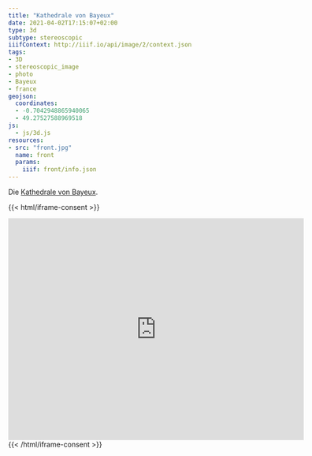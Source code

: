 ```yaml
---
title: "Kathedrale von Bayeux"
date: 2021-04-02T17:15:07+02:00
type: 3d
subtype: stereoscopic
iiifContext: http://iiif.io/api/image/2/context.json
tags:
- 3D
- stereoscopic_image
- photo
- Bayeux
- france
geojson:
  coordinates:
  - -0.7042948865940065
  - 49.27527588969518
js:
  - js/3d.js
resources:
- src: "front.jpg"
  name: front
  params:
    iiif: front/info.json
---
```


Die [Kathedrale von Bayeux](https://de.wikipedia.org/wiki/Kathedrale_von_Bayeux).
<!--more-->

{{< html/iframe-consent >}}
<iframe src="https://www.google.com/maps/embed?pb=!4v1617528151172!6m8!1m7!1sdIJmF4j_rAazxUaSdzZ4rA!2m2!1d49.27527588969518!2d-0.7042948865940065!3f55.1210271439237!4f11.003317817671586!5f0.7820865974627469" width="600" height="450" style="border:0;" allowfullscreen="" loading="lazy"></iframe>
{{< /html/iframe-consent >}}
